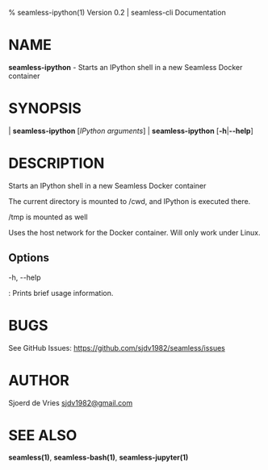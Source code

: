 % seamless-ipython(1) Version 0.2 | seamless-cli Documentation

NAME
====

**seamless-ipython** - Starts an IPython shell in a new Seamless Docker container

SYNOPSIS
========

| **seamless-ipython** \[_IPython arguments_] 
| **seamless-ipython** \[**-h**|**--help**]

DESCRIPTION
===========

Starts an IPython shell in a new Seamless Docker container

The current directory is mounted to /cwd, and IPython is executed there.

/tmp is mounted as well

Uses the host network for the Docker container. Will only work under Linux.

Options
-------

-h, --help

:   Prints brief usage information.


BUGS
====

See GitHub Issues: <https://github.com/sjdv1982/seamless/issues>

AUTHOR
======

Sjoerd de Vries <sjdv1982@gmail.com>

SEE ALSO
========

**seamless(1)**, **seamless-bash(1)**, **seamless-jupyter(1)**